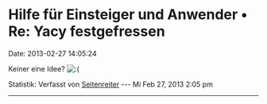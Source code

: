 Hilfe für Einsteiger und Anwender • Re: Yacy festgefressen
==========================================================

Date: 2013-02-27 14:05:24

Keiner eine Idee?
![:(](http://forum.yacy-websuche.de/images/smilies/icon_e_sad.gif "Sad")

Statistik: Verfasst von
[Seitenreiter](http://forum.yacy-websuche.de/memberlist.php?mode=viewprofile&u=439)
--- Mi Feb 27, 2013 2:05 pm

------------------------------------------------------------------------
